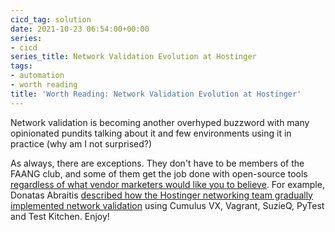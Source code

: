 ```yaml
---
cicd_tag: solution
date: 2021-10-23 06:54:00+00:00
series:
- cicd
series_title: Network Validation Evolution at Hostinger
tags:
- automation
- worth reading
title: 'Worth Reading: Network Validation Evolution at Hostinger'
---
```

Network validation is becoming another overhyped buzzword with many opinionated pundits talking about it and few environments using it in practice (why am I not surprised?)

As always, there are exceptions. They don't have to be members of the FAANG club, and some of them get the job done with open-source tools [regardless of what vendor marketers would like you to believe](/2021/10/democratizing-network-automation.html). For example, Donatas Abraitis [described how the Hostinger networking team gradually implemented network validation](https://www.hostinger.com/blog/network-validation-evolution-at-hostinger) using Cumulus VX, Vagrant, SuzieQ, PyTest and Test Kitchen. Enjoy!
